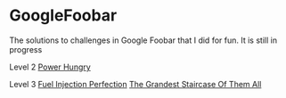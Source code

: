 # GoogleFoobar
The solutions to challenges in Google Foobar that I did for fun.
It is still in progress

Level 2
[Power Hungry](https://github.com/pallaviaythaswathi/GoogleFoobar/tree/master/power_hungry)

Level 3
[Fuel Injection Perfection](https://github.com/pallaviaythaswathi/GoogleFoobar/tree/master/fuel_injection_perfection)
[The Grandest Staircase Of Them All](https://github.com/pallaviaythaswathi/GoogleFoobar/tree/master/the_grandest_staircase_of_them_all)
